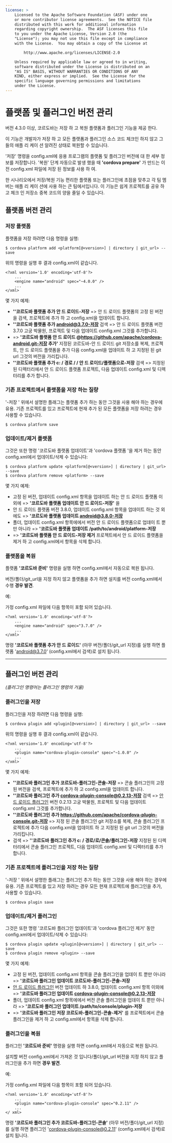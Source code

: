 ```yaml
---
license: >
    Licensed to the Apache Software Foundation (ASF) under one
    or more contributor license agreements.  See the NOTICE file
    distributed with this work for additional information
    regarding copyright ownership.  The ASF licenses this file
    to you under the Apache License, Version 2.0 (the
    "License"); you may not use this file except in compliance
    with the License.  You may obtain a copy of the License at

        http://www.apache.org/licenses/LICENSE-2.0

    Unless required by applicable law or agreed to in writing,
    software distributed under the License is distributed on an
    "AS IS" BASIS, WITHOUT WARRANTIES OR CONDITIONS OF ANY
    KIND, either express or implied.  See the License for the
    specific language governing permissions and limitations
    under the License.
---
```


# 플랫폼 및 플러그인 버전 관리

버전 4.3.0 이상, 코르도바는 저장 하 고 복원 플랫폼과 플러그인 기능을 제공 한다.

이 기능은 개발자가 저장 하 고 모든 플랫폼과 플러그인 소스 코드 체크인 하지 않고 그들의 애플 리 케이 션 알려진 상태로 복원할 수 있습니다.

'저장' 명령을 config.xml에 응용 프로그램의 플랫폼 및 플러그인 버전에 대 한 세부 정보를 저장합니다. '복원' 단계 자동으로 발생 했을 때 **'cordova prepare'** 가 만드는 이전 config.xml 파일에 저장 된 정보를 사용 하 여.

한 시나리오에서 저장/복원 기능 편리한 플랫폼 또는 플러그인에 초점을 맞추고 각 팀 멤버는 애플 리 케이 션에 사용 하는 큰 팀에서입니다. 이 기능은 쉽게 프로젝트를 공유 하 고 체크 인 저장소 중복 코드의 양을 줄일 수 있습니다.

## 플랫폼 버전 관리

### 저장 플랫폼

플랫폼을 저장 하려면 다음 명령을 실행:

    $ cordova platform add <platform[@<version>] | directory | git_url> --save
    

위의 명령을 실행 후 결과 config.xml이 같습니다.

    <?xml version='1.0' encoding='utf-8'?>
        ...
        <engine name="android" spec="~4.0.0" />
        ...
    </xml>
    

몇 가지 예제:

  * **''코르도바 플랫폼 추가 안 드 로이드-저장** => 안 드 로이드 플랫폼의 고정 된 버전을 검색, 프로젝트에 추가 하 고 config.xml을 업데이트 합니다.
  * **''코르도바 플랫폼 추가 android@3.7.0-저장** 검색 => 안 드 로이드 플랫폼 버전 3.7.0 고궁 박물원, 프로젝트 및 다음 업데이트 config.xml 그것를 추가합니다.
  * => **'코르도바 플랫폼 안 드 로이드 @https://github.com/apache/cordova-android.git-저장 추가'** 지정된 코르도바-안 드 로이드 git 저장소를 복제, 프로젝트, 안 드 로이드 플랫폼을 추가 다음 config.xml을 업데이트 하 고 지정된 된 git url 그것의 버전을 가리킵니다.
  * **''코르도바 플랫폼 추가 c: / 경로 / / 안 드 로이드/플랫폼으로-저장** 검색 => 지정된 된 디렉터리에서 안 드 로이드 플랫폼 프로젝트, 다음 업데이트 config.xml 및 디렉터리를 추가 합니다.

### 기존 프로젝트에서 플랫폼을 저장 하는 질량

'-저장 ' 위에서 설명한 플래그는 플랫폼 추가 하는 동안 그것을 사용 해야 하는 경우에 유용. 기존 프로젝트를 있고 프로젝트에 현재 추가 된 모든 플랫폼을 저장 하려는 경우 사용할 수 있습니다.

    $ cordova platform save
    

### 업데이트/제거 플랫폼

그것은 또한 명령 '코르도바 플랫폼 업데이트'과 'cordova 플랫폼 '을 제거 하는 동안 config.xml에서 업데이트/삭제 수 있습니다:

    $ cordova platform update <platform[@<version>] | directory | git_url> --save
    $ cordova platform remove <platform> --save
    

몇 가지 예제:

  * 고정 된 버전, 업데이트 config.xml 항목을 업데이트 하는 안 드 로이드 플랫폼 이외에 => **'코르도바 플랫폼 업데이트 안 드 로이드-저장'** 을
  * 안 드 로이드 플랫폼 버전 3.8.0, 업데이트 config.xml 항목을 업데이트 하는 것 외에도 => **'코르도바 플랫폼 업데이트 android@3.8.0-저장**
  * 폴더, 업데이트 config.xml 항목에에서 버전 안 드 로이드 플랫폼으로 업데이 트 뿐만 아니라 => **'코르도바 플랫폼 업데이트 /path/to/android/platform-저장**
  * => **'코르도바 플랫폼 안 드 로이드-저장 제거** 프로젝트에서 안 드 로이드 플랫폼을 제거 하 고 config.xml에서 항목을 삭제 합니다.

### 플랫폼을 복원

플랫폼 **'코르도바 준비'** 명령을 실행 하면 config.xml에서 자동으로 복원 됩니다.

버전/폴더/git_url을 지정 하지 않고 플랫폼을 추가 하면 설치를 버전 config.xml에서 수행 **경우 발견**.

예:

가정 config.xml 파일에 다음 항목이 포함 되어 있습니다.

    <?xml version='1.0' encoding='utf-8'?>
        ...
        <engine name="android" spec="3.7.0" />
        ...
    </xml>
    

명령 **'코르도바 플랫폼 추가 안 드 로이드'** (아무 버전/폴더/git_url 지정)를 실행 하면 플랫폼 'android@3.7.0' (config.xml에서 검색)로 설치 됩니다.

* * *

## 플러그인 버전 관리

*(플러그인 명령어는 플러그인 명령의 거울)*

### 플러그인을 저장

플러그인을 저장 하려면 다음 명령을 실행:

    $ cordova plugin add <plugin[@<version>] | directory | git_url> --save
    

위의 명령을 실행 후 결과 config.xml이 같습니다.

    <?xml version='1.0' encoding='utf-8'?>
        ...
        <plugin name="cordova-plugin-console" spec="~1.0.0" />
        ...
    </xml>
    

몇 가지 예제:

  * **''코르도바 플러그인 추가 코르도바-플러그인-콘솔-저장** => 콘솔 플러그인의 고정 된 버전을 검색, 프로젝트에 추가 하 고 config.xml을 업데이트 합니다.
  * **''코르도바 플러그인 추가 cordova-plugin-console@0.2.13-저장** 검색 => <a href="../guide/platforms/android/plugin.html">안 드 로이드 플러그인</a> 버전 0.2.13 고궁 박물원, 프로젝트 및 다음 업데이트 config.xml 그것를 추가합니다.
  * **''코르도바 플러그인 추가 https://github.com/apache/cordova-plugin-console.git-저장** => 지정 된 콘솔 플러그인 git 저장소를 복제, 콘솔 플러그인 프로젝트에 추가 다음 config.xml을 업데이트 하 고 지정된 된 git url 그것의 버전을 가리킵니다.
  * 검색 => **''코르도바 플러그인 추가 c: / 경로/로/콘솔/플러그인-저장** 지정된 된 디렉터리에서 콘솔 플러그인 프로젝트, 다음 업데이트 config.xml 및 디렉터리를 추가 합니다.

### 기존 프로젝트에 플러그인을 저장 하는 질량

'-저장 ' 위에서 설명한 플래그는 플러그인 추가 하는 동안 그것을 사용 해야 하는 경우에 유용. 기존 프로젝트를 있고 저장 하려는 경우 모든 현재 프로젝트에 플러그인을 추가, 사용할 수 있습니다.

    $ cordova plugin save
    

### 업데이트/제거 플러그인

그것은 또한 명령 '코르도바 플러그인 업데이트'과 'cordova 플러그인 제거' 동안 config.xml에서 업데이트/삭제 수 있습니다:

    $ cordova plugin update <plugin[@<version>] | directory | git_url> --save
    $ cordova plugin remove <plugin> --save
    

몇 가지 예제:

  * 고정 된 버전, 업데이트 config.xml 항목을 콘솔 플러그인을 업데이 트 뿐만 아니라 => **'코르도바 플러그인 업데이트 코르도바-플러그인-콘솔-저장**
  * <a href="../guide/platforms/android/plugin.html">안 드 로이드 플러그인</a> 버전 업데이트 하 3.8.0, 업데이트 config.xml 항목 이외에 => **'코르도바 플러그인 업데이트 cordova-plugin-console@0.2.13-저장**
  * 폴더, 업데이트 config.xml 항목에에서 버전 콘솔 플러그인을 업데이 트 뿐만 아니라 => **'코르도바 플러그인 업데이트 /path/to/console/plugin-저장**
  * => **'코르도바 플러그인 저장 코르도바-플러그인-콘솔-제거'** 를 프로젝트에서 콘솔 플러그인을 제거 하 고 config.xml에서 항목을 삭제 합니다.

### 플러그인을 복원

플러그인 **'코르도바 준비'** 명령을 실행 하면 config.xml에서 자동으로 복원 됩니다.

설치할 버전 config.xml에서 가져온 것 입니다/폴더/git_url 버전을 지정 하지 않고 플러그인을 추가 하면 **경우 발견**.

예:

가정 config.xml 파일에 다음 항목이 포함 되어 있습니다.

    <?xml version='1.0' encoding='utf-8'?>
        ...
        <plugin name="cordova-plugin-console" spec="0.2.11" />
        ...
    </ xml>
    

명령 **'코르도바 플러그인 추가 코르도바-플러그인-콘솔'** (아무 버전/폴더/git_url 지정)를 실행 하면 플러그인 'cordova-plugin-console@0.2.11' (config.xml에서 검색)로 설치 됩니다.